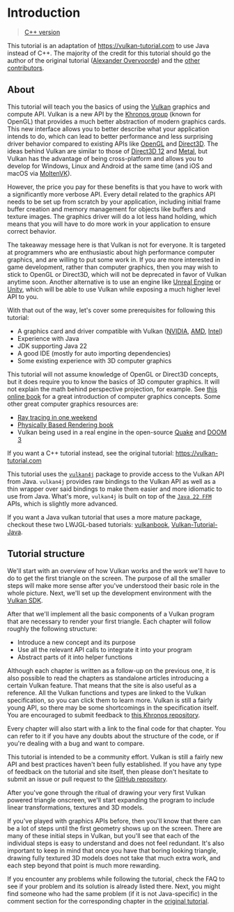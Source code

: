 # Introduction

> [C++ version](https://vulkan-tutorial.com/)

This tutorial is an adaptation of <https://vulkan-tutorial.com> to use Java instead of C++. The majority of the credit for this tutorial should go the author of the original tutorial ([Alexander Overvoorde](https://github.com/Overv)) and the [other contributors](https://github.com/Overv/VulkanTutorial/graphs/contributors).

## About

This tutorial will teach you the basics of using the [Vulkan](https://www.khronos.org/vulkan/) graphics and compute API. Vulkan is a new API by the [Khronos group](https://www.khronos.org/) (known for OpenGL) that provides a much better abstraction of modern graphics cards. This new interface allows you to better describe what your application intends to do, which can lead to better performance and less surprising driver behavior compared to existing APIs like [OpenGL](https://en.wikipedia.org/wiki/OpenGL) and [Direct3D](https://en.wikipedia.org/wiki/Direct3D). The ideas behind Vulkan are similar to those of [Direct3D 12](https://en.wikipedia.org/wiki/Direct3D#Direct3D_12) and [Metal](https://en.wikipedia.org/wiki/Metal_(API)), but Vulkan has the advantage of being cross-platform and allows you to develop for Windows, Linux and Android at the same time (and iOS and macOS via [MoltenVK](https://github.com/KhronosGroup/MoltenVK)).

However, the price you pay for these benefits is that you have to work with a significantly more verbose API. Every detail related to the graphics API needs to be set up from scratch by your application, including initial frame buffer creation and memory management for objects like buffers and texture images. The graphics driver will do a lot less hand holding, which means that you will have to do more work in your application to ensure correct behavior.

The takeaway message here is that Vulkan is not for everyone. It is targeted at programmers who are enthusiastic about high performance computer graphics, and are willing to put some work in. If you are more interested in game development, rather than computer graphics, then you may wish to stick to OpenGL or Direct3D, which will not be deprecated in favor of Vulkan anytime soon. Another alternative is to use an engine like [Unreal Engine](https://en.wikipedia.org/wiki/Unreal_Engine#Unreal_Engine_4) or [Unity](https://en.wikipedia.org/wiki/Unity_(game_engine)), which will be able to use Vulkan while exposing a much higher level API to you.

With that out of the way, let's cover some prerequisites for following this tutorial:

* A graphics card and driver compatible with Vulkan ([NVIDIA](https://developer.nvidia.com/vulkan-driver), [AMD](http://www.amd.com/en-us/innovations/software-technologies/technologies-gaming/vulkan), [Intel](https://software.intel.com/en-us/blogs/2016/03/14/new-intel-vulkan-beta-1540204404-graphics-driver-for-windows-78110-1540))
* Experience with Java
* JDK supporting Java 22
* A good IDE (mostly for auto importing dependencies)
* Some existing experience with 3D computer graphics

This tutorial will not assume knowledge of OpenGL or Direct3D concepts, but it does require you to know the basics of 3D computer graphics. It will not explain the math behind perspective projection, for example. See [this online book](https://paroj.github.io/gltut/) for a great introduction of computer graphics concepts. Some other great computer graphics resources are:

* [Ray tracing in one weekend](https://raytracing.github.io/books/RayTracingInOneWeekend.html)
* [Physically Based Rendering book](http://www.pbr-book.org/)
* Vulkan being used in a real engine in the open-source [Quake](https://github.com/Novum/vkQuake) and [DOOM 3](https://github.com/DustinHLand/vkDOOM3)

If you want a C++ tutorial instead, see the original tutorial: <https://vulkan-tutorial.com>

This tutorial uses the [`vulkan4j`](https://github.com/chuigda/vulkan4j) package to provide access to the Vulkan API from Java. `vulkan4j` provides raw bindings to the Vulkan API as well as a thin wrapper over said bindings to make them easier and more idiomatic to use from Java. What's more, `vulkan4j` is built on top of the [`Java 22 FFM`](https://openjdk.java.net/projects/panama/) APIs, which is slightly more advanced.

If you want a Java vulkan tutorial that uses a more mature package, checkout these two LWJGL-based tutorials: [vulkanbook](https://github.com/lwjglgamedev/vulkanbook/tree/master), [Vulkan-Tutorial-Java](https://github.com/Naitsirc98/Vulkan-Tutorial-Java).

## Tutorial structure

We'll start with an overview of how Vulkan works and the work we'll have to do to get the first triangle on the screen. The purpose of all the smaller steps will make more sense after you've understood their basic role in the whole picture. Next, we'll set up the development environment with the [Vulkan SDK](https://lunarg.com/vulkan-sdk/).

After that we'll implement all the basic components of a Vulkan program that are necessary to render your first triangle. Each chapter will follow roughly the following structure:

* Introduce a new concept and its purpose
* Use all the relevant API calls to integrate it into your program
* Abstract parts of it into helper functions

Although each chapter is written as a follow-up on the previous one, it is also possible to read the chapters as standalone articles introducing a certain Vulkan feature. That means that the site is also useful as a reference. All the Vulkan functions and types are linked to the Vulkan specification, so you can click them to learn more. Vulkan is still a fairly young API, so there may be some shortcomings in the specification itself. You are encouraged to submit feedback to [this Khronos repository](https://github.com/KhronosGroup/Vulkan-Docs).

Every chapter will also start with a link to the final code for that chapter. You can refer to it if you have any doubts about the structure of the code, or if you're dealing with a bug and want to compare.

This tutorial is intended to be a community effort. Vulkan is still a fairly new API and best practices haven't been fully established. If you have any type of feedback on the tutorial and site itself, then please don't hesitate to submit an issue or pull request to the [GitHub repository](https://github.com/chuigda/vulkan4j).

After you've gone through the ritual of drawing your very first Vulkan powered triangle onscreen, we'll start expanding the program to include linear transformations, textures and 3D models.

If you've played with graphics APIs before, then you'll know that there can be a lot of steps until the first geometry shows up on the screen. There are many of these initial steps in Vulkan, but you'll see that each of the individual steps is easy to understand and does not feel redundant. It's also important to keep in mind that once you have that boring looking triangle, drawing fully textured 3D models does not take that much extra work, and each step beyond that point is much more rewarding.

If you encounter any problems while following the tutorial, check the FAQ to see if your problem and its solution is already listed there. Next, you might find someone who had the same problem (if it is not Java-specific) in the comment section for the corresponding chapter in the [original tutorial](https://vulkan-tutorial.com/).
